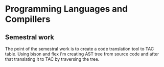 # Programming Languages and Compillers

## Semestral work

The point of the semestral work is to create a code translation tool to TAC table. Using bison and flex i'm creating AST tree from source code and after that translating it to TAC by traversing the tree.

